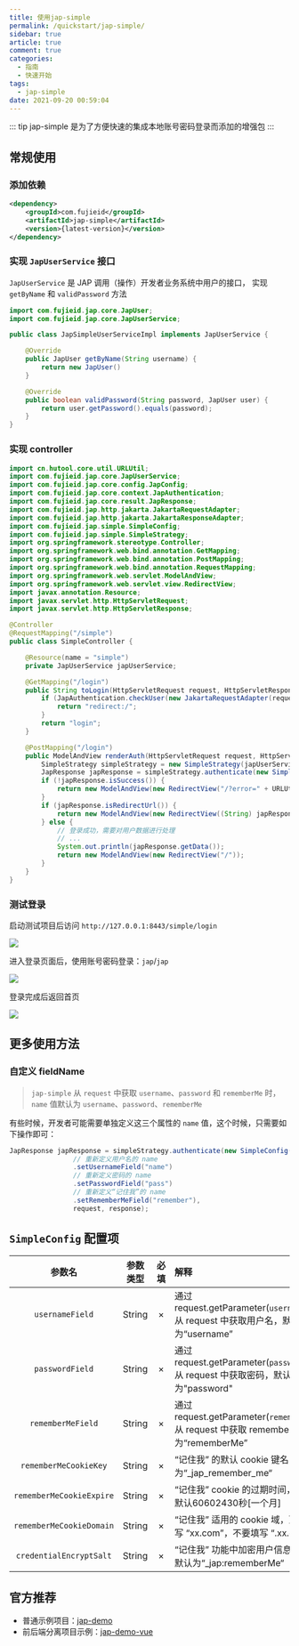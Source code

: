 ```yaml
---
title: 使用jap-simple
permalink: /quickstart/jap-simple/
sidebar: true
article: true
comment: true
categories: 
  - 指南
  - 快速开始
tags: 
  - jap-simple
date: 2021-09-20 00:59:04
---
```


::: tip
jap-simple 是为了方便快速的集成本地账号密码登录而添加的增强包
:::

## 常规使用

### 添加依赖

```xml
<dependency>
    <groupId>com.fujieid</groupId>
    <artifactId>jap-simple</artifactId>
    <version>{latest-version}</version>
</dependency>
```

### 实现 `JapUserService` 接口

`JapUserService` 是 JAP 调用（操作）开发者业务系统中用户的接口， 实现 `getByName` 和 `validPassword` 方法

```java
import com.fujieid.jap.core.JapUser;
import com.fujieid.jap.core.JapUserService;

public class JapSimpleUserServiceImpl implements JapUserService {

    @Override
    public JapUser getByName(String username) {
        return new JapUser()
    }

    @Override
    public boolean validPassword(String password, JapUser user) {
        return user.getPassword().equals(password);
    }
}
```

### 实现 controller

```java
import cn.hutool.core.util.URLUtil;
import com.fujieid.jap.core.JapUserService;
import com.fujieid.jap.core.config.JapConfig;
import com.fujieid.jap.core.context.JapAuthentication;
import com.fujieid.jap.core.result.JapResponse;
import com.fujieid.jap.http.jakarta.JakartaRequestAdapter;
import com.fujieid.jap.http.jakarta.JakartaResponseAdapter;
import com.fujieid.jap.simple.SimpleConfig;
import com.fujieid.jap.simple.SimpleStrategy;
import org.springframework.stereotype.Controller;
import org.springframework.web.bind.annotation.GetMapping;
import org.springframework.web.bind.annotation.PostMapping;
import org.springframework.web.bind.annotation.RequestMapping;
import org.springframework.web.servlet.ModelAndView;
import org.springframework.web.servlet.view.RedirectView;
import javax.annotation.Resource;
import javax.servlet.http.HttpServletRequest;
import javax.servlet.http.HttpServletResponse;

@Controller
@RequestMapping("/simple")
public class SimpleController {

    @Resource(name = "simple")
    private JapUserService japUserService;

    @GetMapping("/login")
    public String toLogin(HttpServletRequest request, HttpServletResponse response) {
        if (JapAuthentication.checkUser(new JakartaRequestAdapter(request), new JakartaResponseAdapter(response)).isSuccess()) {
            return "redirect:/";
        }
        return "login";
    }

    @PostMapping("/login")
    public ModelAndView renderAuth(HttpServletRequest request, HttpServletResponse response) {
        SimpleStrategy simpleStrategy = new SimpleStrategy(japUserService, new JapConfig());
        JapResponse japResponse = simpleStrategy.authenticate(new SimpleConfig(), new JakartaRequestAdapter(request), new JakartaResponseAdapter(response));
        if (!japResponse.isSuccess()) {
            return new ModelAndView(new RedirectView("/?error=" + URLUtil.encode(japResponse.getMessage())));
        }
        if (japResponse.isRedirectUrl()) {
            return new ModelAndView(new RedirectView((String) japResponse.getData()));
        } else {
            // 登录成功，需要对用户数据进行处理
            // ...
            System.out.println(japResponse.getData());
            return new ModelAndView(new RedirectView("/"));
        }
    }
}
```

### 测试登录

启动测试项目后访问 `http://127.0.0.1:8443/simple/login` 

![](/_media/simple/6de06a6f.png)

进入登录页面后，使用账号密码登录：`jap`/`jap`

![](/_media/simple/25a57eb2.png)

登录完成后返回首页

![](/_media/simple/01384d5d.png)


## 更多使用方法

### 自定义 fieldName

> `jap-simple` 从 `request` 中获取 `username`、`password` 和 `rememberMe` 时，`name` 值默认为 `username`、`password`、`rememberMe`

有些时候，开发者可能需要单独定义这三个属性的 `name` 值，这个时候，只需要如下操作即可：

```java
JapResponse japResponse = simpleStrategy.authenticate(new SimpleConfig()
                // 重新定义用户名的 name
                .setUsernameField("name")
                // 重新定义密码的 name
                .setPasswordField("pass")
                // 重新定义“记住我”的 name
                .setRememberMeField("remember"),
                request, response);
```

## `SimpleConfig` 配置项

| 参数名 | 参数类型 | 必填 | 解释 |
|:----:|:----:|:----:|:----|
| `usernameField` | String | × | 通过 request.getParameter(`usernameField`) 从 request 中获取用户名，默认为“username” |
| `passwordField` | String | × | 通过 request.getParameter(`passwordField`) 从 request 中获取密码，默认为"password" |
| `rememberMeField` | String | × | 通过 request.getParameter(`rememberMeField`) 从 request 中获取 remember-me，默认为“rememberMe” |
| `rememberMeCookieKey` | String | × | “记住我” 的默认 cookie 键名，默认为“_jap_remember_me“ |
| `rememberMeCookieExpire` | String | × | “记住我” cookie 的过期时间，单位：秒，默认60602430秒[一个月] |
| `rememberMeCookieDomain` | String | × | “记住我” 适用的 cookie 域，顶级域请填写 “xx.com”，不要填写 “.xx.com” |
| `credentialEncryptSalt` | String | × | “记住我” 功能中加密用户信息时的盐值，默认为“_jap:rememberMe“ |


## 官方推荐

- 普通示例项目：[jap-demo](https://gitee.com/fujieid/jap-demo)
- 前后端分离项目示例：[jap-demo-vue](https://gitee.com/fujieid/jap-demo-vue)
